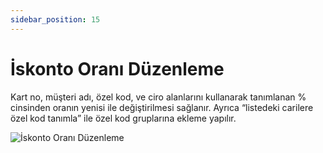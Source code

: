 ```yaml
---
sidebar_position: 15
---
```


# İskonto Oranı Düzenleme

Kart no, müşteri adı, özel kod, ve ciro alanlarını kullanarak tanımlanan % cinsinden oranın yenisi ile değiştirilmesi sağlanır. Ayrıca “listedeki carilere özel kod tanımla” ile özel kod gruplarına ekleme yapılır.

![İskonto Oranı Düzenleme](/img/moduller/iskonto-orani-duzenleme.png)
